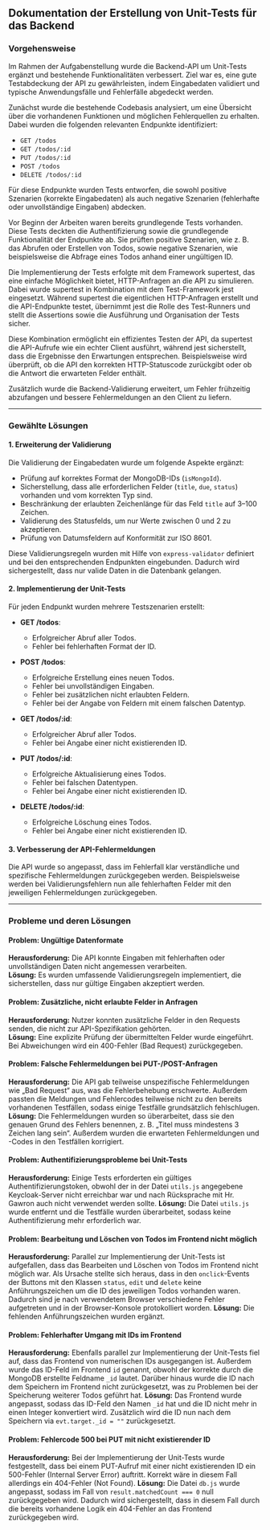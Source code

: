 ## Dokumentation der Erstellung von Unit-Tests für das Backend

### Vorgehensweise

Im Rahmen der Aufgabenstellung wurde die Backend-API um Unit-Tests ergänzt und bestehende Funktionalitäten verbessert. Ziel war es, eine gute Testabdeckung der API zu gewährleisten, indem Eingabedaten validiert und typische Anwendungsfälle und Fehlerfälle abgedeckt werden.

Zunächst wurde die bestehende Codebasis analysiert, um eine Übersicht über die vorhandenen Funktionen und möglichen Fehlerquellen zu erhalten. Dabei wurden die folgenden relevanten Endpunkte identifiziert:

- `GET /todos`
- `GET /todos/:id`
- `PUT /todos/:id`
- `POST /todos`
- `DELETE /todos/:id`

Für diese Endpunkte wurden Tests entworfen, die sowohl positive Szenarien (korrekte Eingabedaten) als auch negative Szenarien (fehlerhafte oder unvollständige Eingaben) abdecken.

Vor Beginn der Arbeiten waren bereits grundlegende Tests vorhanden. Diese Tests deckten die Authentifizierung sowie die grundlegende Funktionalität der Endpunkte ab. Sie prüften positive Szenarien, wie z. B. das Abrufen oder Erstellen von Todos, sowie negative Szenarien, wie beispielsweise die Abfrage eines Todos anhand einer ungültigen ID.

Die Implementierung der Tests erfolgte mit dem Framework supertest, das eine einfache Möglichkeit bietet, HTTP-Anfragen an die API zu simulieren. Dabei wurde supertest in Kombination mit dem Test-Framework jest eingesetzt. Während supertest die eigentlichen HTTP-Anfragen erstellt und die API-Endpunkte testet, übernimmt jest die Rolle des Test-Runners und stellt die Assertions sowie die Ausführung und Organisation der Tests sicher.

Diese Kombination ermöglicht ein effizientes Testen der API, da supertest die API-Aufrufe wie ein echter Client ausführt, während jest sicherstellt, dass die Ergebnisse den Erwartungen entsprechen. Beispielsweise wird überprüft, ob die API den korrekten HTTP-Statuscode zurückgibt oder ob die Antwort die erwarteten Felder enthält.

Zusätzlich wurde die Backend-Validierung erweitert, um Fehler frühzeitig abzufangen und bessere Fehlermeldungen an den Client zu liefern.

---

### Gewählte Lösungen

#### 1. Erweiterung der Validierung
Die Validierung der Eingabedaten wurde um folgende Aspekte ergänzt:

- Prüfung auf korrektes Format der MongoDB-IDs (`isMongoId`).
- Sicherstellung, dass alle erforderlichen Felder (`title`, `due`, `status`) vorhanden und vom korrekten Typ sind.
- Beschränkung der erlaubten Zeichenlänge für das Feld `title` auf 3–100 Zeichen.
- Validierung des Statusfelds, um nur Werte zwischen 0 und 2 zu akzeptieren.
- Prüfung von Datumsfeldern auf Konformität zur ISO 8601.

Diese Validierungsregeln wurden mit Hilfe von `express-validator` definiert und bei den entsprechenden Endpunkten eingebunden. Dadurch wird sichergestellt, dass nur valide Daten in die Datenbank gelangen.

#### 2. Implementierung der Unit-Tests
Für jeden Endpunkt wurden mehrere Testszenarien erstellt:

- **GET /todos**:
  - Erfolgreicher Abruf aller Todos.
  - Fehler bei fehlerhaften Format der ID.

- **POST /todos**:
  - Erfolgreiche Erstellung eines neuen Todos.
  - Fehler bei unvollständigen Eingaben.
  - Fehler bei zusätzlichen nicht erlaubten Feldern.
  - Fehler bei der Angabe von Feldern mit einem falschen Datentyp.

- **GET /todos/:id**:
  - Erfolgreicher Abruf aller Todos.
  - Fehler bei Angabe einer nicht existierenden ID.

- **PUT /todos/:id**:
  - Erfolgreiche Aktualisierung eines Todos.
  - Fehler bei falschen Datentypen.
  - Fehler bei Angabe einer nicht existierenden ID.

- **DELETE /todos/:id**:
  - Erfolgreiche Löschung eines Todos.
  - Fehler bei Angabe einer nicht existierenden ID.

#### 3. Verbesserung der API-Fehlermeldungen
Die API wurde so angepasst, dass im Fehlerfall klar verständliche und spezifische Fehlermeldungen zurückgegeben werden. Beispielsweise werden bei Validierungsfehlern nun alle fehlerhaften Felder mit den jeweiligen Fehlermeldungen zurückgegeben.

---

### Probleme und deren Lösungen

#### Problem: Ungültige Datenformate
**Herausforderung:** Die API konnte Eingaben mit fehlerhaften oder unvollständigen Daten nicht angemessen verarbeiten.  
**Lösung:** Es wurden umfassende Validierungsregeln implementiert, die sicherstellen, dass nur gültige Eingaben akzeptiert werden.

#### Problem: Zusätzliche, nicht erlaubte Felder in Anfragen
**Herausforderung:** Nutzer konnten zusätzliche Felder in den Requests senden, die nicht zur API-Spezifikation gehörten.  
**Lösung:** Eine explizite Prüfung der übermittelten Felder wurde eingeführt. Bei Abweichungen wird ein 400-Fehler (Bad Request) zurückgegeben.

#### Problem: Falsche Fehlermeldungen bei PUT-/POST-Anfragen
**Herausforderung:** Die API gab teilweise unspezifische Fehlermeldungen wie „Bad Request“ aus, was die Fehlerbehebung erschwerte. Außerdem passten die Meldungen und Fehlercodes teilweise nicht zu den bereits vorhandenen Testfällen, sodass einige Testfälle grundsätzlich fehlschlugen.
**Lösung:** Die Fehlermeldungen wurden so überarbeitet, dass sie den genauen Grund des Fehlers benennen, z. B. „Titel muss mindestens 3 Zeichen lang sein“. Außerdem wurden die erwarteten Fehlermeldungen und -Codes in den Testfällen korrigiert.

#### Problem: Authentifizierungsprobleme bei Unit-Tests
**Herausforderung:** Einige Tests erforderten ein gültiges Authentifizierungstoken, obwohl der in der Datei `utils.js` angegebene Keycloak-Server nicht erreichbar war und nach Rücksprache mit Hr. Gawron auch nicht verwendet werden sollte.
**Lösung:** Die Datei `utils.js` wurde entfernt und die Testfälle wurden überarbeitet, sodass keine Authentifizierung mehr erforderlich war.

#### Problem: Bearbeitung und Löschen von Todos im Frontend nicht möglich
**Herausforderung:** Parallel zur Implementierung der Unit-Tests ist aufgefallen, dass das Bearbeiten und Löschen von Todos im Frontend nicht möglich war. Als Ursache stellte sich heraus, dass in den `onclick`-Events der Buttons mit den Klassen `status`, `edit` und `delete` keine Anführungszeichen um die ID des jeweiligen Todos vorhanden waren. Dadurch sind je nach verwendetem Browser verschiedene Fehler aufgetreten und in der Browser-Konsole protokolliert worden.
**Lösung:** Die fehlenden Anführungszeichen wurden ergänzt.

#### Problem: Fehlerhafter Umgang mit IDs im Frontend
**Herausforderung:** Ebenfalls parallel zur Implementierung der Unit-Tests fiel auf, dass das Frontend von numerischen IDs ausgegangen ist. Außerdem wurde das ID-Feld im Frontend `id` genannt, obwohl der korrekte durch die MongoDB erstellte Feldname `_id` lautet. Darüber hinaus wurde die ID nach dem Speichern im Frontend nicht zurückgesetzt, was zu Problemen bei der Speicherung weiterer Todos geführt hat.
**Lösung:** Das Frontend wurde angepasst, sodass das ID-Feld den Namen `_id` hat und die ID nicht mehr in einen Integer konvertiert wird. Zusätzlich wird die ID nun nach dem Speichern via `evt.target._id = ""` zurückgesetzt.

#### Problem: Fehlercode 500 bei PUT mit nicht existierender ID
**Herausforderung:** Bei der Implementierung der Unit-Tests wurde festgestellt, dass bei einem PUT-Aufruf mit einer nicht existierenden ID ein 500-Fehler (Internal Server Error) auftritt. Korrekt wäre in diesem Fall allerdings ein 404-Fehler (Not Found).
**Lösung:** Die Datei `db.js` wurde angepasst, sodass im Fall von `result.matchedCount === 0` null zurückgegeben wird. Dadurch wird sichergestellt, dass in diesem Fall durch die bereits vorhandene Logik ein 404-Fehler an das Frontend zurückgegeben wird.